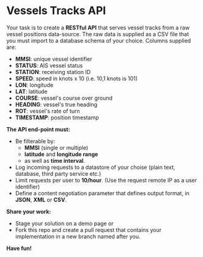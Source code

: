 # Vessels Tracks API 

Your task is to create a **RESTful API** that serves vessel tracks from a raw vessel positions data-source.
The raw data is supplied as a CSV file that you must import to a database schema of your choice. Columns supplied are:

* **MMSI**: unique vessel identifier
* **STATUS**: AIS vessel status
* **STATION**: receiving station ID
* **SPEED**: speed in knots x 10 (i.e. 10,1 knots is 101)
* **LON**: longitude
* **LAT**: latitude
* **COURSE**: vessel's course over ground
* **HEADING**: vessel's true heading
* **ROT**: vessel's rate of turn
* **TIMESTAMP**: position timestamp

**The API end-point must:**
* Be filterable by: 
  * **MMSI** (single or multiple) 
  * **latitude** and **longitude range**
  * as well as **time interval**.
* Log incoming requests to a datastore of  your choise (plain text, database, third party service etc.)
* Limit requests per user to **10/hour**. (Use the request remote IP as a user identifier)
* Define a content negotiation parameter that defines output format, in **JSON**, **XML** or **CSV**.

**Share your work:**
* Stage your solution on a demo page or
* Fork this repo and create a pull request that contains your implementation in a new branch named after you.

**Have fun!**